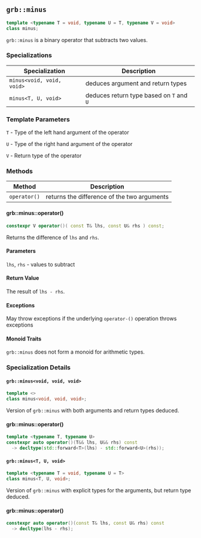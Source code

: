 ## `grb::minus`

```cpp
template <typename T = void, typename U = T, typename V = void>
class minus;
```

`grb::minus` is a binary operator that subtracts two values.

### Specializations
Specialization | Description
----- | -----
`minus<void, void, void>` | deduces argument and return types
`minus<T, U, void>` | deduces return type based on `T` and `U`


### Template Parameters
`T` - Type of the left hand argument of the operator

`U` - Type of the right hand argument of the operator

`V` - Return type of the operator

### Methods
Method | Description
----- | -----
`operator()` | returns the difference of the two arguments

#### grb::minus::operator()

```cpp
constexpr V operator()( const T& lhs, const U& rhs ) const;
```

Returns the difference of `lhs` and `rhs`.

#### Parameters

`lhs`, `rhs` - values to subtract

#### Return Value

The result of `lhs - rhs`.

#### Exceptions

May throw exceptions if the underlying `operator-()` operation throws exceptions

#### Monoid Traits

`grb::minus` does not form a monoid for arithmetic types.

### Specialization Details
#### `grb::minus<void, void, void>`
```cpp
template <>
class minus<void, void, void>;
```
Version of `grb::minus` with both arguments and return types deduced.

#### grb::minus::operator()

```cpp
template <typename T, typename U>
constexpr auto operator()(T&& lhs, U&& rhs) const
  -> decltype(std::forward<T>(lhs) - std::forward<U>(rhs));
```

#### `grb::minus<T, U, void>`

```cpp
template <typename T = void, typename U = T>
class minus<T, U, void>;
```

Version of `grb::minus` with explicit types for the arguments, but return type deduced.

#### grb::minus::operator()

```cpp
constexpr auto operator()(const T& lhs, const U& rhs) const
  -> decltype(lhs - rhs);
```

